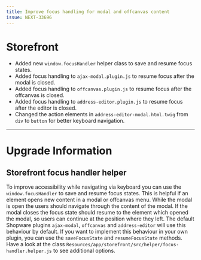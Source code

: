 ```yaml
---
title: Improve focus handling for modal and offcanvas content
issue: NEXT-33696
---
```

# Storefront
* Added new `window.focusHandler` helper class to save and resume focus states.
* Added focus handling to `ajax-modal.plugin.js` to resume focus after the modal is closed.
* Added focus handling to `offcanvas.plugin.js` to resume focus after the offcanvas is closed.
* Added focus handling to `address-editor.plugin.js` to resume focus after the editor is closed.
* Changed the action elements in `address-editor-modal.html.twig` from `div` to `button` for better keyboard navigation.
___
# Upgrade Information
## Storefront focus handler helper
To improve accessibility while navigating via keyboard you can use the `window.focusHandler` to save and resume focus states. This is helpful if an element opens new content in a modal or offcanvas menu. While the modal is open the users should navigate through the content of the modal. If the modal closes the focus state should resume to the element which opened the modal, so users can continue at the position where they left. The default Shopware plugins `ajax-modal`, `offcanvas` and `address-editor` will use this behaviour by default. If you want to implement this behaviour in your own plugin, you can use the `saveFocusState` and `resumeFocusState` methods. Have a look at the class `Resources/app/storefront/src/helper/focus-handler.helper.js` to see additional options.
